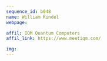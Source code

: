 ```yaml
---
sequence_id: b048
name: William Kindel
webpage: 

affil: IQM Quantum Computers
affil_link: https://www.meetiqm.com/

img: 
---
```

